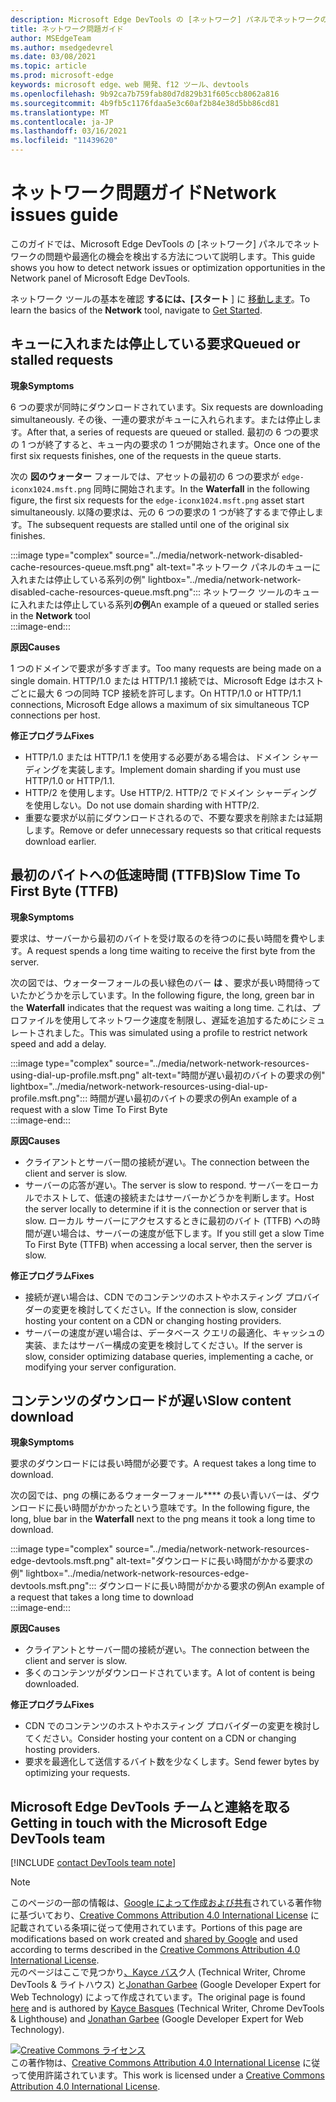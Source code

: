 ```yaml
---
description: Microsoft Edge DevTools の [ネットワーク] パネルでネットワークの問題を検出する方法について説明します。
title: ネットワーク問題ガイド
author: MSEdgeTeam
ms.author: msedgedevrel
ms.date: 03/08/2021
ms.topic: article
ms.prod: microsoft-edge
keywords: microsoft edge、web 開発、f12 ツール、devtools
ms.openlocfilehash: 9b92ca7b759fab80d7d829b31f605ccb8062a816
ms.sourcegitcommit: 4b9fb5c1176fdaa5e3c60af2b84e38d5bb86cd81
ms.translationtype: MT
ms.contentlocale: ja-JP
ms.lasthandoff: 03/16/2021
ms.locfileid: "11439620"
---
```

<!-- Copyright Kayce Basques and Jonathan Garbee

   Licensed under the Apache License, Version 2.0 (the "License");
   you may not use this file except in compliance with the License.
   You may obtain a copy of the License at

       https://www.apache.org/licenses/LICENSE-2.0

   Unless required by applicable law or agreed to in writing, software
   distributed under the License is distributed on an "AS IS" BASIS,
   WITHOUT WARRANTIES OR CONDITIONS OF ANY KIND, either express or implied.
   See the License for the specific language governing permissions and
   limitations under the License.  -->

# <a name="network-issues-guide"></a><span data-ttu-id="76783-104">ネットワーク問題ガイド</span><span class="sxs-lookup"><span data-stu-id="76783-104">Network issues guide</span></span>  

<span data-ttu-id="76783-105">このガイドでは、Microsoft Edge DevTools の [ネットワーク] パネルでネットワークの問題や最適化の機会を検出する方法について説明します。</span><span class="sxs-lookup"><span data-stu-id="76783-105">This guide shows you how to detect network issues or optimization opportunities in the Network panel of Microsoft Edge DevTools.</span></span>  

<span data-ttu-id="76783-106">ネットワーク ツールの基本を確認 **するには、[スタート** ] に [移動します][NetworkPerformance]。</span><span class="sxs-lookup"><span data-stu-id="76783-106">To learn the basics of the **Network** tool, navigate to [Get Started][NetworkPerformance].</span></span>  

## <a name="queued-or-stalled-requests"></a><span data-ttu-id="76783-107">キューに入れまたは停止している要求</span><span class="sxs-lookup"><span data-stu-id="76783-107">Queued or stalled requests</span></span>  

**<span data-ttu-id="76783-108">現象</span><span class="sxs-lookup"><span data-stu-id="76783-108">Symptoms</span></span>**  

<span data-ttu-id="76783-109">6 つの要求が同時にダウンロードされています。</span><span class="sxs-lookup"><span data-stu-id="76783-109">Six requests are downloading simultaneously.</span></span>  <span data-ttu-id="76783-110">その後、一連の要求がキューに入れられます。または停止します。</span><span class="sxs-lookup"><span data-stu-id="76783-110">After that, a series of requests are queued or stalled.</span></span>  <span data-ttu-id="76783-111">最初の 6 つの要求の 1 つが終了すると、キュー内の要求の 1 つが開始されます。</span><span class="sxs-lookup"><span data-stu-id="76783-111">Once one of the first six requests finishes, one of the requests in the queue starts.</span></span>  

<span data-ttu-id="76783-112">次の **図のウォーター** フォールでは、アセットの最初の 6 つの要求が `edge-iconx1024.msft.png` 同時に開始されます。</span><span class="sxs-lookup"><span data-stu-id="76783-112">In the **Waterfall** in the following figure, the first six requests for the `edge-iconx1024.msft.png` asset start simultaneously.</span></span>  <span data-ttu-id="76783-113">以降の要求は、元の 6 つの要求の 1 つが終了するまで停止します。</span><span class="sxs-lookup"><span data-stu-id="76783-113">The subsequent requests are stalled until one of the original six finishes.</span></span>  

:::image type="complex" source="../media/network-network-disabled-cache-resources-queue.msft.png" alt-text="ネットワーク パネルのキューに入れまたは停止している系列の例" lightbox="../media/network-network-disabled-cache-resources-queue.msft.png":::
   <span data-ttu-id="76783-115">ネットワーク ツールのキューに入れまたは停止している系列**の例**</span><span class="sxs-lookup"><span data-stu-id="76783-115">An example of a queued or stalled series in the **Network** tool</span></span>  
:::image-end:::  

**<span data-ttu-id="76783-116">原因</span><span class="sxs-lookup"><span data-stu-id="76783-116">Causes</span></span>**  

<span data-ttu-id="76783-117">1 つのドメインで要求が多すぎます。</span><span class="sxs-lookup"><span data-stu-id="76783-117">Too many requests are being made on a single domain.</span></span>  <span data-ttu-id="76783-118">HTTP/1.0 または HTTP/1.1 接続では、Microsoft Edge はホストごとに最大 6 つの同時 TCP 接続を許可します。</span><span class="sxs-lookup"><span data-stu-id="76783-118">On HTTP/1.0 or HTTP/1.1 connections, Microsoft Edge allows a maximum of six simultaneous TCP connections per host.</span></span>  

**<span data-ttu-id="76783-119">修正プログラム</span><span class="sxs-lookup"><span data-stu-id="76783-119">Fixes</span></span>**  

*   <span data-ttu-id="76783-120">HTTP/1.0 または HTTP/1.1 を使用する必要がある場合は、ドメイン シャーディングを実装します。</span><span class="sxs-lookup"><span data-stu-id="76783-120">Implement domain sharding if you must use HTTP/1.0 or HTTP/1.1.</span></span>  
*   <span data-ttu-id="76783-121">HTTP/2 を使用します。</span><span class="sxs-lookup"><span data-stu-id="76783-121">Use HTTP/2.</span></span>  <span data-ttu-id="76783-122">HTTP/2 でドメイン シャーディングを使用しない。</span><span class="sxs-lookup"><span data-stu-id="76783-122">Do not use domain sharding with HTTP/2.</span></span>  
*   <span data-ttu-id="76783-123">重要な要求が以前にダウンロードされるので、不要な要求を削除または延期します。</span><span class="sxs-lookup"><span data-stu-id="76783-123">Remove or defer unnecessary requests so that critical requests download earlier.</span></span>  
    
## <a name="slow-time-to-first-byte-ttfb"></a><span data-ttu-id="76783-124">最初のバイトへの低速時間 (TTFB)</span><span class="sxs-lookup"><span data-stu-id="76783-124">Slow Time To First Byte (TTFB)</span></span>  

**<span data-ttu-id="76783-125">現象</span><span class="sxs-lookup"><span data-stu-id="76783-125">Symptoms</span></span>**  

<span data-ttu-id="76783-126">要求は、サーバーから最初のバイトを受け取るのを待つのに長い時間を費やします。</span><span class="sxs-lookup"><span data-stu-id="76783-126">A request spends a long time waiting to receive the first byte from the server.</span></span>  

<span data-ttu-id="76783-127">次の図では、ウォーターフォールの長い緑色のバー **は** 、要求が長い時間待っていたかどうかを示しています。</span><span class="sxs-lookup"><span data-stu-id="76783-127">In the following figure, the long, green bar in the **Waterfall** indicates that the request was waiting a long time.</span></span>  <span data-ttu-id="76783-128">これは、プロファイルを使用してネットワーク速度を制限し、遅延を追加するためにシミュレートされました。</span><span class="sxs-lookup"><span data-stu-id="76783-128">This was simulated using a profile to restrict network speed and add a delay.</span></span>  

:::image type="complex" source="../media/network-network-resources-using-dial-up-profile.msft.png" alt-text="時間が遅い最初のバイトの要求の例" lightbox="../media/network-network-resources-using-dial-up-profile.msft.png":::
   <span data-ttu-id="76783-130">時間が遅い最初のバイトの要求の例</span><span class="sxs-lookup"><span data-stu-id="76783-130">An example of a request with a slow Time To First Byte</span></span>  
:::image-end:::  

**<span data-ttu-id="76783-131">原因</span><span class="sxs-lookup"><span data-stu-id="76783-131">Causes</span></span>**  

*   <span data-ttu-id="76783-132">クライアントとサーバー間の接続が遅い。</span><span class="sxs-lookup"><span data-stu-id="76783-132">The connection between the client and server is slow.</span></span>  
*   <span data-ttu-id="76783-133">サーバーの応答が遅い。</span><span class="sxs-lookup"><span data-stu-id="76783-133">The server is slow to respond.</span></span>  <span data-ttu-id="76783-134">サーバーをローカルでホストして、低速の接続またはサーバーかどうかを判断します。</span><span class="sxs-lookup"><span data-stu-id="76783-134">Host the server locally to determine if it is the connection or server that is slow.</span></span>  <span data-ttu-id="76783-135">ローカル サーバーにアクセスするときに最初のバイト \(TTFB\) への時間が遅い場合は、サーバーの速度が低下します。</span><span class="sxs-lookup"><span data-stu-id="76783-135">If you still get a slow Time To First Byte \(TTFB\) when accessing a local server, then the server is slow.</span></span>  
    
**<span data-ttu-id="76783-136">修正プログラム</span><span class="sxs-lookup"><span data-stu-id="76783-136">Fixes</span></span>**  

*   <span data-ttu-id="76783-137">接続が遅い場合は、CDN でのコンテンツのホストやホスティング プロバイダーの変更を検討してください。</span><span class="sxs-lookup"><span data-stu-id="76783-137">If the connection is slow, consider hosting your content on a CDN or changing hosting providers.</span></span>  
*   <span data-ttu-id="76783-138">サーバーの速度が遅い場合は、データベース クエリの最適化、キャッシュの実装、またはサーバー構成の変更を検討してください。</span><span class="sxs-lookup"><span data-stu-id="76783-138">If the server is slow, consider optimizing database queries, implementing a cache, or modifying your server configuration.</span></span>  
    
## <a name="slow-content-download"></a><span data-ttu-id="76783-139">コンテンツのダウンロードが遅い</span><span class="sxs-lookup"><span data-stu-id="76783-139">Slow content download</span></span>  

**<span data-ttu-id="76783-140">現象</span><span class="sxs-lookup"><span data-stu-id="76783-140">Symptoms</span></span>**  

<span data-ttu-id="76783-141">要求のダウンロードには長い時間が必要です。</span><span class="sxs-lookup"><span data-stu-id="76783-141">A request takes a long time to download.</span></span>  

<span data-ttu-id="76783-142">次の図では、png の横にあるウォーターフォール\*\*\*\* の長い青いバーは、ダウンロードに長い時間がかかったという意味です。</span><span class="sxs-lookup"><span data-stu-id="76783-142">In the following figure, the long, blue bar in the **Waterfall** next to the png means it took a long time to download.</span></span>  

:::image type="complex" source="../media/network-network-resources-edge-devtools.msft.png" alt-text="ダウンロードに長い時間がかかる要求の例" lightbox="../media/network-network-resources-edge-devtools.msft.png":::
   <span data-ttu-id="76783-144">ダウンロードに長い時間がかかる要求の例</span><span class="sxs-lookup"><span data-stu-id="76783-144">An example of a request that takes a long time to download</span></span>  
:::image-end:::  

**<span data-ttu-id="76783-145">原因</span><span class="sxs-lookup"><span data-stu-id="76783-145">Causes</span></span>**  

*   <span data-ttu-id="76783-146">クライアントとサーバー間の接続が遅い。</span><span class="sxs-lookup"><span data-stu-id="76783-146">The connection between the client and server is slow.</span></span>  
*   <span data-ttu-id="76783-147">多くのコンテンツがダウンロードされています。</span><span class="sxs-lookup"><span data-stu-id="76783-147">A lot of content is being downloaded.</span></span>  
    
**<span data-ttu-id="76783-148">修正プログラム</span><span class="sxs-lookup"><span data-stu-id="76783-148">Fixes</span></span>**  

*   <span data-ttu-id="76783-149">CDN でのコンテンツのホストやホスティング プロバイダーの変更を検討してください。</span><span class="sxs-lookup"><span data-stu-id="76783-149">Consider hosting your content on a CDN or changing hosting providers.</span></span>  
*   <span data-ttu-id="76783-150">要求を最適化して送信するバイト数を少なくします。</span><span class="sxs-lookup"><span data-stu-id="76783-150">Send fewer bytes by optimizing your requests.</span></span>  
    
<!--   ## Contribute knowledge  

Do you have a network issue that should be added to this guide?  

*   Send a tweet to [@EdgeDevTools][MicrosoftEdgeTweet].  
*   Choose **Send Feedback** \(![Send Feedback](../media/smile-icon.msft.png)\) in the DevTools or select `Alt`+`Shift`+`I` \(Windows, Linux\) or `Option`+`Shift`+`I` \(macOS\) to provide feedback or feature requests.  
*   [Open an issue][WebFundamentalsIssue] on the docs repo.  -->  
    
## <a name="getting-in-touch-with-the-microsoft-edge-devtools-team"></a><span data-ttu-id="76783-151">Microsoft Edge DevTools チームと連絡を取る</span><span class="sxs-lookup"><span data-stu-id="76783-151">Getting in touch with the Microsoft Edge DevTools team</span></span>  

[!INCLUDE [contact DevTools team note](../includes/contact-devtools-team-note.md)]  

<!-- links -->  

[NetworkPerformance]: ./index.md "Microsoft Edge DevTools サーバーでネットワーク アクティビティを|Microsoft Docs"  

[MicrosoftEdgeTweet]: https://twitter.com/intent/tweet?text=@EdgeDevTools%20[Network%20Issues%20Guide%20Suggestion]  

[WebFundamentalsIssue]: https://github.com/MicrosoftDocs/edge-developer/issues/new?title=%5BDevTools%20Network%20Issues%20Guide%20Suggestion%5D "新しい問題 - Microsoft Docs/Edge Developer"  

> [!NOTE]
> <span data-ttu-id="76783-154">このページの一部の情報は、[Google によって作成および共有][GoogleSitePolicies]されている著作物に基づいており、[Creative Commons Attribution 4.0 International License][CCA4IL] に記載されている条項に従って使用されています。</span><span class="sxs-lookup"><span data-stu-id="76783-154">Portions of this page are modifications based on work created and [shared by Google][GoogleSitePolicies] and used according to terms described in the [Creative Commons Attribution 4.0 International License][CCA4IL].</span></span>  
> <span data-ttu-id="76783-155">元のページはここで[](https://developers.google.com/web/tools/chrome-devtools/network/issues)見つかり[、Kayce バス][KayceBasques]ク人 \(Technical Writer, Chrome DevTools \& ライトハウス\) と[Jonathan Garbee][JonathanGarbee] \(Google Developer Expert for Web Technology\) によって作成されています。</span><span class="sxs-lookup"><span data-stu-id="76783-155">The original page is found [here](https://developers.google.com/web/tools/chrome-devtools/network/issues) and is authored by [Kayce Basques][KayceBasques] \(Technical Writer, Chrome DevTools \& Lighthouse\) and [Jonathan Garbee][JonathanGarbee] \(Google Developer Expert for Web Technology\).</span></span>  

[![Creative Commons ライセンス][CCby4Image]][CCA4IL]  
<span data-ttu-id="76783-157">この著作物は、[Creative Commons Attribution 4.0 International License][CCA4IL] に従って使用許諾されています。</span><span class="sxs-lookup"><span data-stu-id="76783-157">This work is licensed under a [Creative Commons Attribution 4.0 International License][CCA4IL].</span></span>  

[CCA4IL]: https://creativecommons.org/licenses/by/4.0  
[CCby4Image]: https://i.creativecommons.org/l/by/4.0/88x31.png  
[GoogleSitePolicies]: https://developers.google.com/terms/site-policies  
[KayceBasques]: https://developers.google.com/web/resources/contributors/kaycebasques  
[JonathanGarbee]: https://developers.google.com/web/resources/contributors/jonathangarbee
